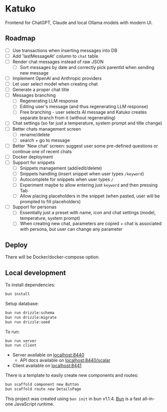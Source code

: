 # Katuko

Frontend for ChatGPT, Claude and local Ollama models with modern UI.


## Roadmap

- [ ] Use transactions when inserting messages into DB
- [ ] Add 'lastMessageAt' column to `chat` table
- [ ] Render chat messages instead of raw JSON
  - [ ] Sort messages by date and correctly pick parentId when sending new message
- [ ] Implement OpenAI and Anthropic providers
- [ ] Let user select model when creating chat
- [ ] Generate a proper chat title
- [ ] Messages branching
  - [ ] Regenerating LLM response
  - [ ] Editing user's message (and thus regenerating LLM response)
  - [ ] Free branching - user selects AI message and Katuko creates separate branch from it (without regenerating)
- [ ] Chat settings (so far just a temperature, system prompt and title change)
- [ ] Better chats management screen
  - [ ] rename/delete
  - [ ] search + go to message
- [ ] Better 'New chat' screen: suggest user some pre-defined questions or continue one of recent chats
- [ ] Docker deployment
- [ ] Support for snippets
  - [ ] Snippets management (add/edit/delete)
  - [ ] Snippets handling (insert snippet when user types `/keyword`)
  - [ ] Autocomplete for snippets when user types `/`
  - [ ] Experiment maybe to allow entering just `keyword` and then pressing Tab
  - [ ] Allow placing placeholders in the snippet (when pasted, user will be prompted to fill placeholders)
- [ ] Support for personas
  - [ ] Essentially just a preset with name, icon and chat settings (model, temperature, system prompt)
  - [ ] When creating new chat, parameters are copied + chat is associated with persona, but user can change any parameter

## Deploy

There will be Docker/docker-compose option.

## Local development

To install dependencies:

```bash
bun install
```

Setup database:

```bash
bun run drizzle:schema
bun run drizzle:migrate
bun run drizzle:seed
```

To run:

```bash
bun run server
bun run client
```

* Server available on [localhost:8440](http://localhost:8440)
  * API docs available on [localhost:8440/scalar](http://localhost:8440/scalar)
* Client available on [localhost:8441](http://localhost:8441)

There is a template to easily create new components and routes:

```bash
bun scaffold component new Button
bun scaffold route new DetailsPage
```

This project was created using `bun init` in bun v1.1.4. [Bun](https://bun.sh) is a fast all-in-one JavaScript runtime.
